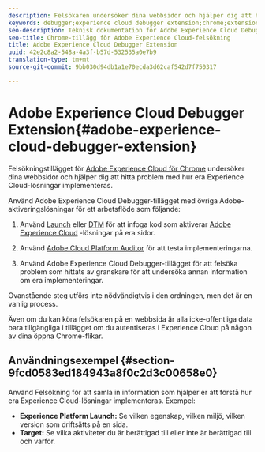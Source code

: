 ```yaml
---
description: Felsökaren undersöker dina webbsidor och hjälper dig att hitta problem med hur Experience Cloud-lösningarna implementeras
keywords: debugger;experience cloud debugger extension;chrome;extension
seo-description: Teknisk dokumentation för Adobe Experience Cloud Debugger Chrome Extension - Granska dina webbsidor och förstå problem med Experience Cloud-lösningens implementeringar
seo-title: Chrome-tillägg för Adobe Experience Cloud-felsökning
title: Adobe Experience Cloud Debugger Extension
uuid: 42e2c8a2-548a-4a3f-b57d-532535a0e7b9
translation-type: tm+mt
source-git-commit: 9bb030d94db1a1e70ecda3d62caf542d7f750317

---
```



# Adobe Experience Cloud Debugger Extension{#adobe-experience-cloud-debugger-extension}

Felsökningstillägget för [Adobe Experience Cloud för Chrome](https://chrome.google.com/webstore/detail/adobe-experience-cloud-de/ocdmogmohccmeicdhlhhgepeaijenapj) undersöker dina webbsidor och hjälper dig att hitta problem med hur era Experience Cloud-lösningar implementeras.

Använd Adobe Experience Cloud Debugger-tillägget med övriga Adobe-aktiveringslösningar för ett arbetsflöde som följande:

1. Använd [Launch](https://docs.adobe.com/content/help/en/launch/using/overview.html) eller [DTM](https://docs.adobe.com/content/help/en/dtm/using/dtm-home.html) för att infoga kod som aktiverar [Adobe Experience Cloud](https://docs.adobe.com/content/help/en/experience-cloud/user-guides/home.html) -lösningar på era sidor.

1. Använd [Adobe Cloud Platform Auditor](https://docs.adobe.com/content/help/en/auditor/using/overview.html) för att testa implementeringarna.
1. Använd Adobe Experience Cloud Debugger-tillägget för att felsöka problem som hittats av granskare för att undersöka annan information om era implementeringar.

Ovanstående steg utförs inte nödvändigtvis i den ordningen, men det är en vanlig process.

Även om du kan köra felsökaren på en webbsida är alla icke-offentliga data bara tillgängliga i tillägget om du autentiseras i Experience Cloud på någon av dina öppna Chrome-flikar.

## Användningsexempel {#section-9fcd0583ed184943a8f0c2d3c00658e0}

Använd Felsökning för att samla in information som hjälper er att förstå hur era Experience Cloud-lösningar implementeras. Exempel:

* **Experience Platform Launch:** Se vilken egenskap, vilken miljö, vilken version som driftsätts på en sida.
* **Target:** Se vilka aktiviteter du är berättigad till eller inte är berättigad till och varför.
